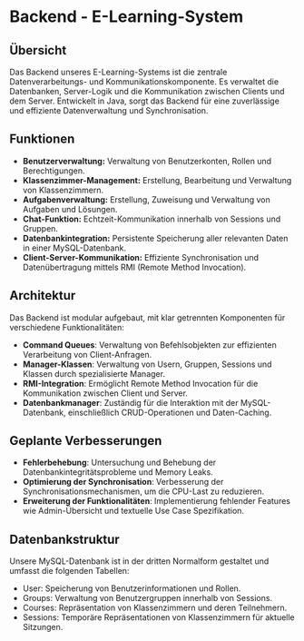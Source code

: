 # Backend - E-Learning-System

## Übersicht

Das Backend unseres E-Learning-Systems ist die zentrale Datenverarbeitungs- und Kommunikationskomponente. Es verwaltet die Datenbanken, Server-Logik und die Kommunikation zwischen Clients und dem Server. Entwickelt in Java, sorgt das Backend für eine zuverlässige und effiziente Datenverwaltung und Synchronisation.

## Funktionen

- **Benutzerverwaltung:** Verwaltung von Benutzerkonten, Rollen und Berechtigungen.
- **Klassenzimmer-Management:** Erstellung, Bearbeitung und Verwaltung von Klassenzimmern.
- **Aufgabenverwaltung:** Erstellung, Zuweisung und Verwaltung von Aufgaben und Lösungen.
- **Chat-Funktion:** Echtzeit-Kommunikation innerhalb von Sessions und Gruppen.
- **Datenbankintegration:** Persistente Speicherung aller relevanten Daten in einer MySQL-Datenbank.
- **Client-Server-Kommunikation:** Effiziente Synchronisation und Datenübertragung mittels RMI (Remote Method Invocation).

## Architektur

Das Backend ist modular aufgebaut, mit klar getrennten Komponenten für verschiedene Funktionalitäten:

- **Command Queues**: Verwaltung von Befehlsobjekten zur effizienten Verarbeitung von Client-Anfragen.
- **Manager-Klassen**: Verwaltung von Usern, Gruppen, Sessions und Klassen durch spezialisierte Manager.
- **RMI-Integration**: Ermöglicht Remote Method Invocation für die Kommunikation zwischen Client und Server.
- **Datenbankmanager**: Zuständig für die Interaktion mit der MySQL-Datenbank, einschließlich CRUD-Operationen und Daten-Caching.

## Geplante Verbesserungen

- **Fehlerbehebung**: Untersuchung und Behebung der Datenbankintegritätsprobleme und Memory Leaks.
- **Optimierung der Synchronisation**: Verbesserung der Synchronisationsmechanismen, um die CPU-Last zu reduzieren.
- **Erweiterung der Funktionalitäten**: Implementierung fehlender Features wie Admin-Übersicht und textuelle Use Case Spezifikation.

## Datenbankstruktur

Unsere MySQL-Datenbank ist in der dritten Normalform gestaltet und umfasst die folgenden Tabellen:

- User: Speicherung von Benutzerinformationen und Rollen.
- Groups: Verwaltung von Benutzergruppen innerhalb von Sessions.
- Courses: Repräsentation von Klassenzimmern und deren Teilnehmern.
- Sessions: Temporäre Repräsentationen von Klassenzimmern für aktuelle Sitzungen.
